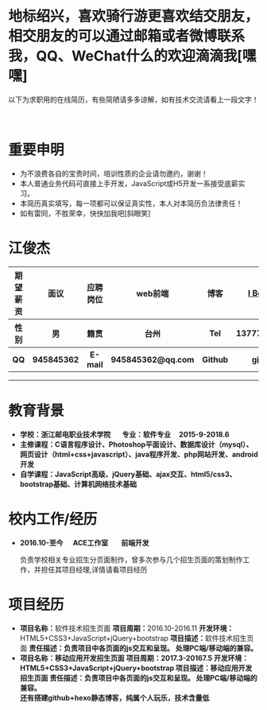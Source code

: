 <link rel="stylesheet" href="css/style.css" />
<h1>地标绍兴，喜欢骑行游更喜欢结交朋友，相交朋友的可以通过邮箱或者微博联系我，QQ、WeChat什么的欢迎滴滴我[嘿嘿]</h1>
<p>以下为求职用的在线简历，有些简陋请多多谅解，如有技术交流请看上一段文字！</p></br>
<h1>重要申明</h1>
<ul>
<li>为不浪费各自的宝贵时间，培训性质的企业请勿邀约，谢谢！</li>
<li>本人普通业务代码可直接上手开发，JavaScript或H5开发一系接受底薪实习。</li>
<li>本简历真实填写，每一项都可以保证真实性，本人对本简历负法律责任！</li>
<li>如有雷同，不胜荣幸，快快加我吧[斜眼笑]</li>
</ul>
<h1>江俊杰</h1>
<table>
<thead>
<tr>
<th align="center"><strong>期望薪资</strong></th>
<th align="center">面议</th>
<th align="center"><strong>应聘岗位</strong></th>
<th align="center">web前端</th>
<th align="center"><strong>博客</strong></th>
<th align="center"><a href="//hyyqcweb.github.io/">I Believe</a></th>
</tr>
</thead>
<tbody>
<tr>
<th align="center"><strong>性别</strong></th>
				<th align="center">男</th>
				<th align="center"><strong>籍贯</strong></th>
				<th align="center">台州</th>
				<th align="center">Tel</th>
				<th align="center">1377768****</th>
			</tr>
			<tr>
				<th align="center"><strong>QQ</strong></th>
				<th align="center">945845362</th>
				<th align="center"><strong>E-mail</strong></th>
				<th align="center">945845362@qq.com</th>
				<th align="center">Github</th>
				<th align="center"><a href="//github.com/hyyqcweb">github</a></th>
</tr>
</tbody>
</table>
<hr />
<h1>教育背景</h1>
<ul id="list">
<li><strong>学校：浙江邮电职业技术学院        专业：软件专业      2015-9-2018.6</strong></li>
<li><strong>主修课程：C语言程序设计、Photoshop平面设计、数据库设计（mysql）、网页设计（html+css+javascript）、java程序开发、php网站开发、android开发</strong></li>
<li><strong>自学课程：JavaScript高级、jQuery基础、ajax交互、html5/css3、bootstrap基础、计算机网络技术基础</strong></li>	
</ul>
<h1>校内工作/经历</h1>
<ul>
<li>
<strong>2016.10-至今       ACE工作室        前端开发</strong><br>
<p>负责学校相关专业招生分页面制作，曾多次参与几个招生页面的策划制作工作，并担任其项目经理,详情请看项目经历</p>
</li>
</ul>
<h1>项目经历</h1>
<ul>
<li>
<strong>项目名称：</strong>软件技术招生页面
<strong>项目周期：</strong>2016.10-2016.11
<strong>开发环境：</strong>HTML5+CSS3+JavaScript+jQuery+bootstrap
<strong>项目描述：</strong>软件技术招生页面
<strong>责任描述：负责项目中各页面的js交互和呈现。
		 处理PC端/移动端的兼容。
</li>
<li>
<strong>项目名称：</strong>移动应用开发招生页面
<strong>项目周期：</strong>2017.3-20167.5
<strong>开发环境：</strong>HTML5+CSS3+JavaScript+jQuery+bootstrap
<strong>项目描述：</strong>移动应用开发招生页面
<strong>责任描述：负责项目中各页面的js交互和呈现。
		 处理PC端/移动端的兼容。
</li>
还有搭建github+hexo静态博客，纯属个人玩乐，技术含量低
</ul>






